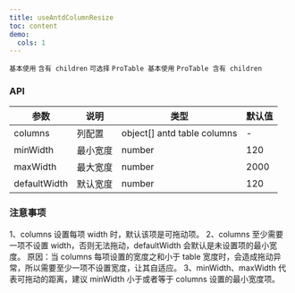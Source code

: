```yaml
---
title: useAntdColumnResize
toc: content
demo:
  cols: 1
---
```


<code  src="./demo/basic.jsx" >基本使用</code>
<code  src="./demo/children.jsx" >含有 children</code>
<code src="./demo/row-selection.tsx">可选择</code>
<code  src="./demo/proBasic.jsx" >ProTable 基本使用</code>
<code  src="./demo/proChildren.jsx" >ProTable 含有 children</code>

### API

| 参数         | 说明     | 类型                        | 默认值 |
| ------------ | -------- | --------------------------- | ------ |
| columns      | 列配置   | object[] antd table columns | -      |
| minWidth     | 最小宽度 | number                      | 120    |
| maxWidth     | 最大宽度 | number                      | 2000   |
| defaultWidth | 默认宽度 | number                      | 120    |

### 注意事项

1、columns 设置每项 width 时，默认该项是可拖动项。
2、columns 至少需要一项不设置 width，否则无法拖动，defaultWidth 会默认是未设置项的最小宽度。
原因：当 columns 每项设置的宽度之和小于 table 宽度时，会造成拖动异常，所以需要至少一项不设置宽度，让其自适应。
3、minWidth、maxWidth 代表可拖动的距离，建议 minWidth 小于或者等于 columns 设置的最小宽度项。

